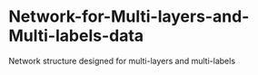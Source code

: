 # Network-for-Multi-layers-and-Multi-labels-data
Network structure designed for multi-layers and multi-labels
